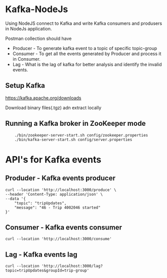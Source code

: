 # Kafka-NodeJs 
Using NodeJS connect to Kafka and write Kafka consumers and produsers in NodeJs application.

Postman collection should have
 * Producer - To generate kafka event to a topic of specific topic-group
 * Consumer - To get all the events generated by Producer and process it in Consumer.
 * Lag - What is the lag of kafka for better analysis and identify the invalid events.


## Setup Kafka
https://kafka.apache.org/downloads  

Download binary files(.tgz) adn extract locally  


## Running a Kafka broker in ZooKeeper mode
```
    ./bin/zookeeper-server-start.sh config/zookeeper.properties
    ./bin/kafka-server-start.sh config/server.properties
```

# API's for Kafka events

## Produder - Kafka events producer
```curl
curl --location 'http://localhost:3000/produce' \
--header 'Content-Type: application/json' \
--data '{
    "topic": "tripUpdates",
    "message": "46 - Trip 4002046 started"
}'
```

## Consumer - Kafka events consumer
```curl
curl --location 'http://localhost:3000/consume'
```

## Lag - Kafka events lag
```curl
curl --location 'http://localhost:3000/lag?topic=tripUpdates&groupId=trip-group'
```